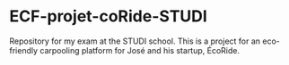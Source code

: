 # ECF-projet-coRide-STUDI
Repository for my exam at the STUDI school. This is a project for an eco-friendly carpooling platform for José and his startup, ÉcoRide.
